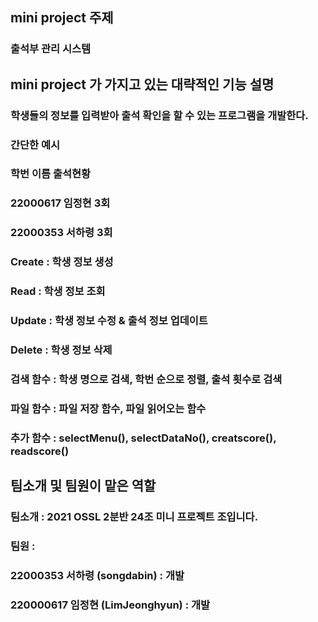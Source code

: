 ## mini project 주제

### 출석부 관리 시스템

## mini project 가 가지고 있는 대략적인 기능 설명
### 학생들의 정보를 입력받아 출석 확인을 할 수 있는 프로그램을 개발한다. 

### 간단한 예시
### 학번        이름   출석현황
### 22000617  임정현   3회
### 22000353  서하령   3회

### Create : 학생 정보 생성

### Read : 학생 정보 조회

### Update : 학생 정보 수정 & 출석 정보 업데이트

### Delete : 학생 정보 삭제

### 검색 함수 : 학생 명으로 검색, 학번 순으로 정렬, 출석 횟수로 검색

### 파일 함수 : 파일 저장 함수, 파일 읽어오는 함수

### 추가 함수 : selectMenu(), selectDataNo(), creatscore(), readscore()
 

## 팀소개 및 팀원이 맡은 역할

### 팀소개 : 2021 OSSL 2분반 24조 미니 프로젝트 조입니다.
### 팀원 : 
  ### 22000353 서하령 (songdabin) : 개발
  ### 220000617 임정현 (LimJeonghyun) : 개발

